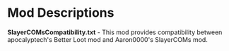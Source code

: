 # Mod Descriptions
**SlayerCOMsCompatibility.txt** - This mod provides compatibility between apocalyptech's Better Loot mod and Aaron0000's SlayerCOMs mod.

